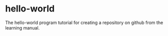 # hello-world
The hello-world program tutorial for creating a repository on github from the learning manual.
